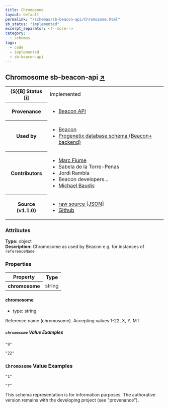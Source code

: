 ```yaml
---
title: Chromosome
layout: default
permalink: "/schemas/sb-beacon-api/Chromosome.html"
sb_status: "implemented"
excerpt_separator: <!--more-->
category:
  - schemas
tags:
  - code
  - implemented
  - sb-beacon-api
---
```



<div id="schema-header-title">
  <h2>Chromosome <span id="schema-header-title-project">sb-beacon-api <a href="https://github.com/ga4gh-schemablocks/sb-beacon-api" target="_BLANK">&nearr;</a></span> </h2>
</div>

<table id="schema-header-table">
  <tr>
    <th>{S}[B] Status <a href="https://schemablocks.org/about/sb-status-levels.html">[i]</a></th>
    <td><div id="schema-header-status">implemented</div></td>
  </tr>

  <tr>
    <th>Provenance</th>
    <td>
      <ul>
<li><a href="https://github.com/ga4gh-beacon/specification/">Beacon API</a></li>
      </ul>
    </td>
  </tr>
  <tr>
    <th>Used by</th>
    <td>
      <ul>
<li><a href="https://github.com/ga4gh-beacon/specification/blob/master/beacon.yaml">Beacon</a></li>
<li><a href="https://github.com/progenetix/schemas/tree/master/main/yaml">Progenetix database schema (Beacon+ backend)</a></li>
      </ul>
    </td>
  </tr>

<!--more-->

  <tr>
    <th>Contributors</th>
    <td>
      <ul>
<li><a href="https://orcid.org/0000-0002-9769-375X">Marc Fiume</a></li>
<li>Sabela de la Torre-Penas</li>
<li>Jordi Rambla</li>
<li>Beacon developers...</li>
<li><a href="https://orcid.org/0000-0002-9903-4248">Michael Baudis</a></li>
      </ul>
    </td>
  </tr>
  <tr>
    <th>Source (v1.1.0)</th>
    <td>
      <ul>
        <li><a href="current/Chromosome.json" target="_BLANK">raw source [JSON]</a></li>
        <li><a href="https://github.com/ga4gh-schemablocks/sb-beacon-api/blob/master/schemas/Chromosome.yaml" target="_BLANK">Github</a></li>
      </ul>
    </td>
  </tr>
</table>

<div id="schema-attributes-title">
  <h3>Attributes</h3>
</div>

  
__Type:__ object  
__Description:__ Chromosome as used by Beacon e.g. for instances of `referenceName`

### Properties

<table id="schema-properties-table">
  <tr>
    <th>Property</th>
    <th>Type</th>
  </tr>
  <tr>
    <th>chromosome</th>
    <td>string</td>
  </tr>

</table>


#### chromosome

* type: string

Reference name (chromosome). Accepting values 1-22, X, Y, MT.


##### `chromosome` Value Examples  

```
"9"
```
```
"22"
```


### `Chromosome` Value Examples  

```
"1"
```
```
"Y"
```
<div id="schema-footer">
This schema representation is for information purposes. The authorative 
version remains with the developing project (see "provenance").
</div>


